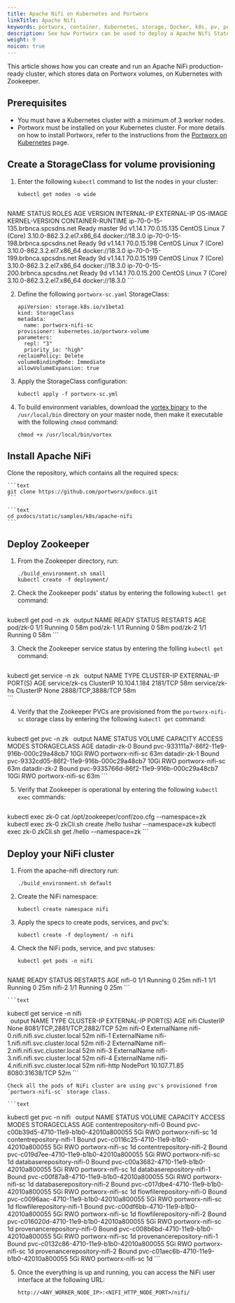 ```yaml
---
title: Apache Nifi on Kubernetes and Portworx
linkTitle: Apache Nifi
keywords: portworx, container, Kubernetes, storage, Docker, k8s, pv, persistent disk, Apache Nifi
description: See how Portworx can be used to deploy a Apache Nifi StatefulSet on top of Kubernetes.
weight: 9
noicon: true
---
```


This article shows how you can create and run an Apache NiFi production-ready cluster, which stores data on Portworx volumes, on Kubernetes with Zookeeper.

## Prerequisites

* You must have a Kubernetes cluster with a minimum of 3 worker nodes.
* Portworx must be installed on your Kubernetes cluster. For more details on how to install Portworx, refer to the instructions from the [Portworx on Kubernetes](/portworx-install-with-kubernetes/) page.


## Create a StorageClass for volume provisioning

1. Enter the following `kubectl` command to list the nodes in your cluster:

    ```text
    kubectl get nodes -o wide
    ```

    ```output
NAME                                STATUS   ROLES    AGE   VERSION   INTERNAL-IP   EXTERNAL-IP   OS-IMAGE                KERNEL-VERSION              CONTAINER-RUNTIME
ip-70-0-15-135.brbnca.spcsdns.net   Ready    master   9d    v1.14.1   70.0.15.135   <none>        CentOS Linux 7 (Core)   3.10.0-862.3.2.el7.x86_64   docker://18.3.0
ip-70-0-15-198.brbnca.spcsdns.net   Ready    <none>   9d    v1.14.1   70.0.15.198   <none>        CentOS Linux 7 (Core)   3.10.0-862.3.2.el7.x86_64   docker://18.3.0
ip-70-0-15-199.brbnca.spcsdns.net   Ready    <none>   9d    v1.14.1   70.0.15.199   <none>        CentOS Linux 7 (Core)   3.10.0-862.3.2.el7.x86_64   docker://18.3.0
ip-70-0-15-200.brbnca.spcsdns.net   Ready    <none>   9d    v1.14.1   70.0.15.200   <none>        CentOS Linux 7 (Core)   3.10.0-862.3.2.el7.x86_64   docker://18.3.0
    ```

2. Define the following `portworx-sc.yaml` StorageClass:

    ```text
    apiVersion: storage.k8s.io/v1beta1
    kind: StorageClass
    metadata:
      name: portworx-nifi-sc
    provisioner: kubernetes.io/portworx-volume
    parameters:
      repl: "3"
      priority_io: "high"
    reclaimPolicy: Delete
    volumeBindingMode: Immediate
    allowVolumeExpansion: true
    ```

3. Apply the StorageClass configuration:

    ```text
    kubectl apply -f portworx-sc.yml
    ```

4. To build environment variables, download the [vortex binary](https://github.com/portworx/pxdocs/tree/master/static/samples/k8s/apache-nifi/vortex) to the `/usr/local/bin` directory on your master node, then make it executable with the following `chmod` command:

    ```text
    chmod +x /usr/local/bin/vortex
    ```

## Install Apache NiFi

Clone the repository, which contains all the required specs:

    ```text
    git clone https://github.com/portworx/pxdocs.git
    ```

    ```text
    cd pxdocs/static/samples/k8s/apache-nifi
    ```

## Deploy Zookeeper

1. From the Zookeeper directory, run:

    ```text
    ./build_environment.sh small
    kubectl create -f deployment/
    ```

2. Check the Zookeeper pods' status by entering the following `kubectl get` command:

    ```text
kubectl get pod -n zk
    ```
    ```output
NAME       READY   STATUS    RESTARTS   AGE
pod/zk-0   1/1     Running   0          58m
pod/zk-1   1/1     Running   0          58m
pod/zk-2   1/1     Running   0          58m
    ```

3. Check the Zookeeper service status by entering the folling `kubectl get` command:

    ```text
kubectl get service -n zk
    ```
    ```output
NAME            TYPE        CLUSTER-IP     EXTERNAL-IP   PORT(S)             AGE
service/zk-cs   ClusterIP   10.104.1.184   <none>        2181/TCP            58m
service/zk-hs   ClusterIP   None           <none>        2888/TCP,3888/TCP   58m    
    ```

4. Verify that the Zookeeper PVCs are provisioned from the `portworx-nifi-sc` storage class by entering the following `kubectl get` command:

    ```text
kubectl get pvc -n zk
    ```
    ```output
NAME           STATUS   VOLUME                                     CAPACITY   ACCESS MODES   STORAGECLASS       AGE
datadir-zk-0   Bound    pvc-933111a7-86f2-11e9-916b-000c29a48cb7   10Gi       RWO            portworx-nifi-sc   63m
datadir-zk-1   Bound    pvc-9332cd05-86f2-11e9-916b-000c29a48cb7   10Gi       RWO            portworx-nifi-sc   63m
datadir-zk-2   Bound    pvc-9335766d-86f2-11e9-916b-000c29a48cb7   10Gi       RWO            portworx-nifi-sc   63m
    ```

5. Verify that Zookeeper is operational by entering the following `kubectl exec` commands:

    ```text
kubectl exec zk-0 cat /opt/zookeeper/conf/zoo.cfg --namespace=zk
kubectl exec zk-0 zkCli.sh create /hello tushar  --namespace=zk
kubectl exec zk-0 zkCli.sh get /hello  --namespace=zk
    ```

## Deploy your NiFi cluster

1. From the apache-nifi directory run:

    ```text
    ./build_environment.sh default
    ```

2. Create the NiFi namespace:

    ```text
    kubectl create namespace nifi
    ```

3. Apply the specs to create pods, services, and pvc's:

    ```text
    kubectl create -f deployment/ -n nifi
    ```

4. Check the NiFi pods, service, and pvc statuses:

    ```text
    kubectl get pods -n nifi
    ```
    ```output
NAME      READY     STATUS    RESTARTS   AGE
nifi-0    1/1       Running   0          25m
nifi-1    1/1       Running   0          25m
nifi-2    1/1       Running   0          25m
    ```

    ```text
kubectl get service -n nifi                
    ```
    ```output
NAME        TYPE           CLUSTER-IP     EXTERNAL-IP                          PORT(S)                      AGE
nifi        ClusterIP      None           <none>                               8081/TCP,2881/TCP,2882/TCP   52m
nifi-0      ExternalName   <none>         nifi-0.nifi.nifi.svc.cluster.local   <none>                       52m
nifi-1      ExternalName   <none>         nifi-1.nifi.nifi.svc.cluster.local   <none>                       52m
nifi-2      ExternalName   <none>         nifi-2.nifi.nifi.svc.cluster.local   <none>                       52m
nifi-3      ExternalName   <none>         nifi-3.nifi.nifi.svc.cluster.local   <none>                       52m
nifi-4      ExternalName   <none>         nifi-4.nifi.nifi.svc.cluster.local   <none>                       52m
nifi-http   NodePort       10.107.71.85   <none>                               8080:31638/TCP               52m
    ```

    Check all the pods of NiFi cluster are using pvc's provisioned from `portworx-nifi-sc` storage class.

    ```text
kubectl get pvc -n nifi
    ```
    ```output
NAME                          STATUS    VOLUME                                     CAPACITY   ACCESS MODES   STORAGECLASS   AGE
contentrepository-nifi-0      Bound     pvc-c00b39d5-4710-11e9-b1b0-42010a800055   5Gi        RWO            portworx-nifi-sc       1d
contentrepository-nifi-1      Bound     pvc-c0116c25-4710-11e9-b1b0-42010a800055   5Gi        RWO            portworx-nifi-sc       1d
contentrepository-nifi-2      Bound     pvc-c019d7ee-4710-11e9-b1b0-42010a800055   5Gi        RWO            portworx-nifi-sc       1d
databaserepository-nifi-0     Bound     pvc-c00a3682-4710-11e9-b1b0-42010a800055   5Gi        RWO            portworx-nifi-sc       1d
databaserepository-nifi-1     Bound     pvc-c00f87a8-4710-11e9-b1b0-42010a800055   5Gi        RWO            portworx-nifi-sc       1d
databaserepository-nifi-2     Bound     pvc-c017dbe4-4710-11e9-b1b0-42010a800055   5Gi        RWO            portworx-nifi-sc       1d
flowfilerepository-nifi-0     Bound     pvc-c0096aac-4710-11e9-b1b0-42010a800055   5Gi        RWO            portworx-nifi-sc       1d
flowfilerepository-nifi-1     Bound     pvc-c00df6bb-4710-11e9-b1b0-42010a800055   5Gi        RWO            portworx-nifi-sc       1d
flowfilerepository-nifi-2     Bound     pvc-c016020d-4710-11e9-b1b0-42010a800055   5Gi        RWO            portworx-nifi-sc       1d
provenancerepository-nifi-0   Bound     pvc-c008b6bd-4710-11e9-b1b0-42010a800055   5Gi        RWO            portworx-nifi-sc       1d
provenancerepository-nifi-1   Bound     pvc-c0132c86-4710-11e9-b1b0-42010a800055   5Gi        RWO            portworx-nifi-sc       1d
provenancerepository-nifi-2   Bound     pvc-c01aec6b-4710-11e9-b1b0-42010a800055   5Gi        RWO            portworx-nifi-sc       1d
    ```

5. Once the everything is up and running, you can access the NiFi user interface at the following URL:

    ```text
    http://<ANY_WORKER_NODE_IP>:<NIFI_HTTP_NODE_PORT>/nifi/
    ```
